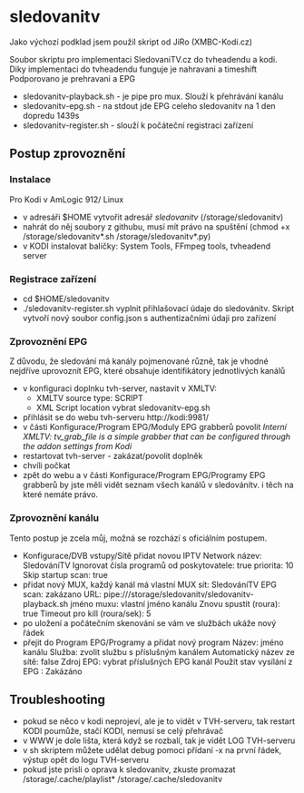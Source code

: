 # sledovanitv

Jako výchozí podklad jsem použil skript od JiRo (XMBC-Kodi.cz)

Soubor skriptu pro implementaci SledovaniTV.cz do tvheadendu a kodi. Diky implementaci do tvheadendu funguje je nahravani a timeshift
Podporovano je prehravani a EPG

- sledovanitv-playback.sh - je pipe pro mux. Slouží k přehrávání kanálu
- sledovanitv-epg.sh - na stdout jde EPG celeho sledovanitv na 1 den dopredu 1439s
- sledovanitv-register.sh - slouží k počáteční registraci zařízení

## Postup zprovoznění

### Instalace

Pro Kodi v AmLogic 912/ Linux
- v adresáři $HOME vytvořit adresář _sledovanitv_ (/storage/sledovanitv)
- nahrát do něj soubory z githubu, musí mít právo na spuštění (chmod +x /storage/sledovanitv*.sh /storage/sledovanitv*.py)
- v KODI instalovat balíčky: System Tools, FFmpeg tools, tvheadend server

### Registrace zařízení

- cd $HOME/sledovanitv
- ./sledovanitv-register.sh   vyplnit přihlašovací údaje do sledovánítv. Skript vytvoří nový soubor config.json s authentizačními údaji pro zařízení

### Zprovoznění EPG

Z důvodu, že sledování má kanály pojmenované různě, tak je vhodné nejdříve uprovoznít EPG, které obsahuje identifikátory jednotlivých kanálů

- v konfiguraci doplnku tvh-server, nastavit v XMLTV: 
  - XMLTV source type: SCRIPT
  - XML Script location vybrat sledovanitv-epg.sh
- přihlásit se do webu tvh-serveru http://kodi:9981/
- v části Konfigurace/Program EPG/Moduly EPG grabberů povolit _Interní XMLTV: tv_grab_file is a simple grabber that can be configured through the addon settings from Kodi_
- restartovat tvh-server - zakázat/povolit doplněk
- chvíli počkat
- zpět do webu a v části Konfigurace/Program EPG/Programy EPG grabberů by jste měli vidět seznam všech kanálů v sledovánítv. i těch na které nemáte právo.

### Zprovoznění kanálu

Tento postup je zcela můj, možná se rozchází s oficiálním postupem.

- Konfigurace/DVB vstupy/Sítě přidat novou IPTV Network
  název: SledováníTV
  Ignorovat čísla programů od poskytovatele: true
  priorita: 10
  Skip startup scan: true
- přidat nový MUX, každý kanál má vlastní MUX
  sít: SledováníTV
  EPG scan: zakázano
  URL: pipe:///storage/sledovanitv/sledovanitv-playback.sh <id kanalu z EPG>
  jméno muxu: vlastní jméno kanálu
  Znovu spustit (roura): true
  Timeout pro kill (roura/sek): 5
- po uložení a počátečním skenování se vám ve službách ukáže nový řádek
- přejit do Program EPG/Programy a přidat nový program
  Název: jméno kanálu
  Služba: zvolit službu s příslušným kanálem
  Automatický název ze sítě: false
  Zdroj EPG: vybrat příslušných EPG kanál
  Použít stav vysílání z EPG : Zakázáno


## Troubleshooting

- pokud se něco v kodi neprojeví, ale je to vidět v TVH-serveru, tak restart KODI poumůže, stačí KODI, nemusí se celý přehrávač
- v WWW je dole lišta, která když se rozbalí, tak je vidět LOG TVH-serveru
- v sh skriptem můžete udělat debug pomoci přídaní -x na první řádek, výstup opět do logu TVH-serveru
- pokud jste prisli o oprava k sledovanitv, zkuste promazat /storage/.cache/playlist* /storage/.cache/sledovanitv

  

